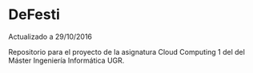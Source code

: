 # DeFesti

Actualizado a 29/10/2016

Repositorio para el proyecto de la asignatura Cloud Computing 1 del  del Máster Ingeniería Informática UGR.

